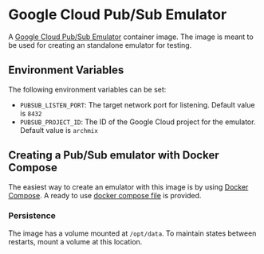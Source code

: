 # Google Cloud Pub/Sub Emulator

A [Google Cloud Pub/Sub Emulator](https://cloud.google.com/pubsub/docs/emulator) container image. The image is meant to be used for creating an standalone emulator for testing.

## Environment Variables

The following environment variables can be set:

- `PUBSUB_LISTEN_PORT`: The target network port for listening. Default value is `8432`
- `PUBSUB_PROJECT_ID`: The ID of the Google Cloud project for the emulator. Default value is `archmix`

## Creating a Pub/Sub emulator with Docker Compose

The easiest way to create an emulator with this image is by using [Docker Compose](https://docs.docker.com/compose). A ready to use [docker compose file](https://github.com/archmix/docker-gcloud-pubsub/blob/master/docker-compose.yml) is provided.

### Persistence

The image has a volume mounted at `/opt/data`. To maintain states between restarts, mount a volume at this location.
